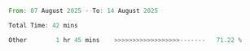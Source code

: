 <!--START_SECTION:waka-->

```rust
From: 07 August 2025 - To: 14 August 2025

Total Time: 42 mins

Other        1 hr 45 mins    >>>>>>>>>>>>>>>>>>-------   71.22 %
```

<!--END_SECTION:waka-->
